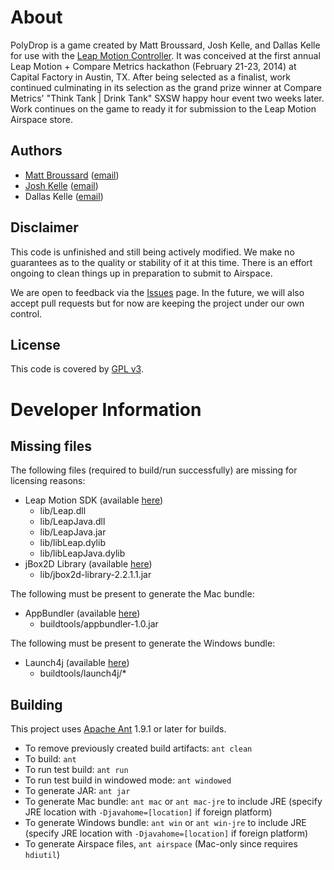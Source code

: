 # About

PolyDrop is a game created by Matt Broussard, Josh Kelle, and Dallas Kelle for use with the [Leap Motion Controller](https://www.leapmotion.com/). It was conceived at the first annual Leap Motion + Compare Metrics hackathon (February 21-23, 2014) at Capital Factory in Austin, TX. After being selected as a finalist, work continued culminating in its selection as the grand prize winner at Compare Metrics' "Think Tank | Drink Tank" SXSW happy hour event two weeks later. Work continues on the game to ready it for submission to the Leap Motion Airspace store.

## Authors

* [Matt Broussard](http://mattb.name/) ([email](http://scr.im/mbroussard))
* [Josh Kelle](http://joshkelle.com/) ([email](http://scr.im/jkelle))
* Dallas Kelle ([email](http://scr.im/dkelle))

## Disclaimer

This code is unfinished and still being actively modified. We make no guarantees as to the quality or stability of it at this time. There is an effort ongoing to clean things up in preparation to submit to Airspace.

We are open to feedback via the [Issues](https://github.com/mattbroussard/polydrop-game/issues) page. In the future, we will also accept pull requests but for now are keeping the project under our own control.

## License

This code is covered by [GPL v3](https://github.com/mattbroussard/polydrop-game/blob/master/LICENSE.txt).

# Developer Information

## Missing files

The following files (required to build/run successfully) are missing for licensing reasons:

* Leap Motion SDK (available [here](https://developer.leapmotion.com/downloads))
  * lib/Leap.dll
  * lib/LeapJava.dll
  * lib/LeapJava.jar
  * lib/libLeap.dylib
  * lib/libLeapJava.dylib
* jBox2D Library (available [here](http://www.jbox2d.org/))
  * lib/jbox2d-library-2.2.1.1.jar

The following must be present to generate the Mac bundle:

* AppBundler (available [here](https://java.net/projects/appbundler))
  * buildtools/appbundler-1.0.jar

The following must be present to generate the Windows bundle:

* Launch4j (available [here](http://launch4j.sourceforge.net/))
  * buildtools/launch4j/*

## Building

This project uses [Apache Ant](http://ant.apache.org/) 1.9.1 or later for builds.

* To remove previously created build artifacts: `ant clean`
* To build: `ant`
* To run test build: `ant run`
* To run test build in windowed mode: `ant windowed`
* To generate JAR: `ant jar`
* To generate Mac bundle: `ant mac` or `ant mac-jre` to include JRE (specify JRE location with `-Djavahome=[location]` if foreign platform)
* To generate Windows bundle: `ant win` or `ant win-jre` to include JRE (specify JRE location with `-Djavahome=[location]` if foreign platform)
* To generate Airspace files, `ant airspace` (Mac-only since requires `hdiutil`)

